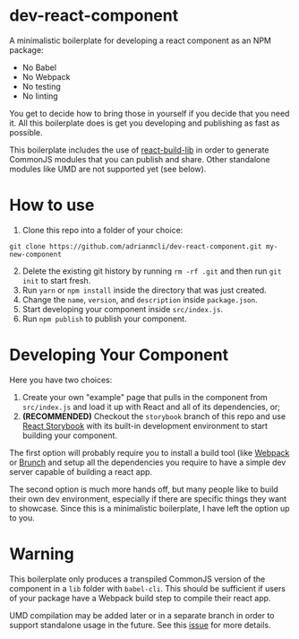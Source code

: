 # dev-react-component
A minimalistic boilerplate for developing a react component as an NPM package:

- No Babel
- No Webpack
- No testing
- No linting

You get to decide how to bring those in yourself if you decide that you need it. All this boilerplate does is get you developing and publishing as fast as possible.

This boilerplate includes the use of [react-build-lib](https://github.com/adrianmcli/react-build-lib) in order to generate CommonJS modules that you can publish and share. Other standalone modules like UMD are not supported yet (see below).

# How to use

1. Clone this repo into a folder of your choice:

  ```
  git clone https://github.com/adrianmcli/dev-react-component.git my-new-component
  ```

2. Delete the existing git history by running `rm -rf .git` and then run `git init` to start fresh.
3. Run `yarn` or `npm install` inside the directory that was just created.
4. Change the `name`, `version`, and `description` inside `package.json`.
5. Start developing your component inside `src/index.js`.
6. Run `npm publish` to publish your component.

# Developing Your Component

Here you have two choices:

1. Create your own "example" page that pulls in the component from `src/index.js` and load it up with React and all of its dependencies, or;
2. **(RECOMMENDED)** Checkout the `storybook` branch of this repo and use [React Storybook](https://github.com/storybooks/react-storybook) with its built-in development environment to start building your component.

The first option will probably require you to install a build tool (like [Webpack](https://webpack.github.io/) or [Brunch](http://brunch.io/) and setup all the dependencies you require to have a simple dev server capable of building a react app.

The second option is much more hands off, but many people like to build their own dev environment, especially if there are specific things they want to showcase. Since this is a minimalistic boilerplate, I have left the option up to you.

# Warning

This boilerplate only produces a transpiled CommonJS version of the component in a `lib` folder with `babel-cli`. This should be sufficient if users of your package have a Webpack build step to compile their react app.

UMD compilation may be added later or in a separate branch in order to support standalone usage in the future. See this [issue](https://github.com/adrianmcli/dev-react-component/issues/2) for more details.
